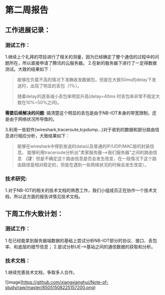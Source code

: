 # 第二周报告

## 工作进展记录：

### 测试工作：
1.继续上个礼拜的项目进行了相关的测量，因为已经确定了整个通信的过程中的问题所在，所以直接申请了腾讯的云服务器。
2.在新的服务器下进行了一定得数据测试。大致的结果如下：
>能够在负载不高的情况下准确收发数据包，但是在大致50ms的delay下发送时，出现了明显的丢包（1%）。
>
>随着delay的逐渐减小丢包率明显升高(delay=40ms 时丢包率非常不稳定大致在10%~50%之间)。
>
**需要后续解决的问题**:
    搞清楚这个明显的丢包是由于NB-IOT本身的带宽限制，还是由于网络状况所导致的。

3.利用一些软件(wireshark,traceroute,tcpdump...)对于收到的数据和部分路由信息进行相应分析，大致结果如下：

>能够在wireshark中得到发送的data以及普通的IP/UDP/MAC层的封装信息。
>能够利用traceroute分析出"卖家服务器——>我们服务器"之间的路由信息     ***（注***：但是不确定这个路由信息是否会发生改变，在一般情况下这个路由路径是相对稳定的，但是在遇到一些网络状况的时候会发生改变）。
>
>


### 技术研究:

1.对于NB-IOT的相关的技术文档的熟悉工作，我们小组成员正在协作一个技术文档，所以这方面的报告详情见技术文档。


## 下周工作大致计划：
### 测试工作：
1.在已经能拿到服务器端数据的基础上尝试分析NB-IOT部分的协议、接口、丢包率、和底层的细节信息；
2.尝试分析UE——>基站之间的通信数据的获取和分析。
### 技术文档：
1.继续完善技术文档，争取多人合作。


![image]https://github.com/xiangxianghui/Note-of-study/raw/master/85051508225157200.png)
